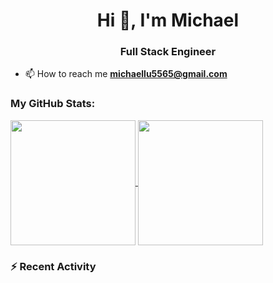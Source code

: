<h1 align="center">Hi 👋, I'm Michael</h1>
<h3 align="center">Full Stack Engineer</h3>

- 📫 How to reach me **michaellu5565@gmail.com**

<h3>My GitHub Stats:</h3>

<a href="https://github.com/anuraghazra/github-readme-stats">
  <img height=200 align="center" src="https://github-readme-stats-nonentity5565.vercel.app/api?username=Nonentity5565&show_icons=true&show_all_commits=true" />
</a>
<a href="https://github.com/anuraghazra/convoychat">
  <img height=200 align="center" src="https://github-readme-stats-nonentity5565.vercel.app/api/top-langs/?username=anuraghazra&layout=compact&langs_count=8&card_width=320" />
</a>

### :zap: Recent Activity

<!--START_SECTION:activity-->
